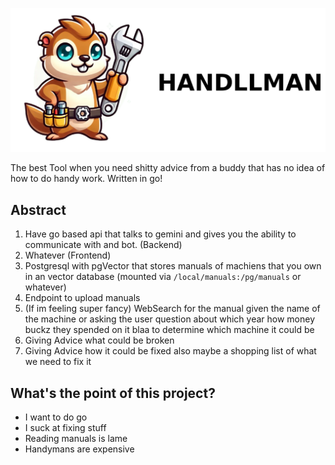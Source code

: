 ![GopherImageLogo](./img/logo_with_text.png)

The best Tool when you need shitty advice from a buddy that has no idea of how to do handy work. 
Written in go!

## Abstract
1. Have go based api that talks to gemini and gives you the ability to communicate with and bot. (Backend)
2. Whatever (Frontend)
3. Postgresql with pgVector that stores manuals of machiens that you own in an vector database (mounted via `/local/manuals:/pg/manuals` or whatever)
4. Endpoint to upload manuals
5. (If im feeling super fancy) WebSearch for the manual given the name of the machine or asking the user question about which year how money buckz they spended on it blaa to determine which machine it could be
6. Giving Advice what could be broken
7. Giving Advice how it could be fixed also maybe a shopping list of what we need to fix it

## What's the point of this project?
- I want to do go 
- I suck at fixing stuff
- Reading manuals is lame
- Handymans are expensive